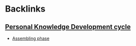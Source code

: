 
# Backlinks
## [Personal Knowledge Development cycle](<Personal Knowledge Development cycle.md>)
- [Assembling phase](<Assembling phase.md>)

